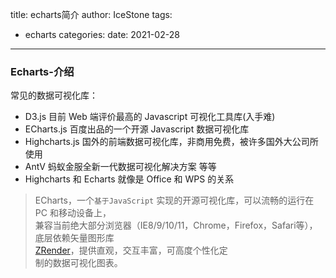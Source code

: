 title: echarts简介
author: IceStone 
tags: 
  - echarts
categories: 
date: 2021-02-28
---
### Echarts-介绍

常见的数据可视化库：

- D3.js   目前 Web 端评价最高的 Javascript 可视化工具库(入手难)
- ECharts.js   百度出品的一个开源 Javascript 数据可视化库
- Highcharts.js  国外的前端数据可视化库，非商用免费，被许多国外大公司所使用
- AntV  蚂蚁金服全新一代数据可视化解决方案  等等
- Highcharts 和 Echarts 就像是 Office 和 WPS 的关系

> ECharts，一个`基于JavaScript` 实现的开源可视化库，可以流畅的运行在 PC 和移动设备上，<br/>
> 兼容当前绝大部分浏览器（IE8/9/10/11，Chrome，Firefox，Safari等），底层依赖矢量图形库<br/>
> [ZRender](https://github.com/ecomfe/zrender)，提供直观，交互丰富，可高度个性化定<br/>
> 制的数据可视化图表。<br/>



